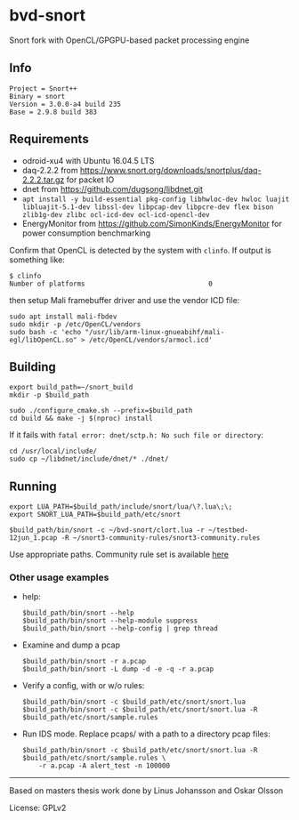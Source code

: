 # bvd-snort

Snort fork with OpenCL/GPGPU-based packet processing engine

## Info

    Project = Snort++
    Binary = snort
    Version = 3.0.0-a4 build 235
    Base = 2.9.8 build 383

## Requirements

* odroid-xu4 with Ubuntu 16.04.5 LTS
* daq-2.2.2 from https://www.snort.org/downloads/snortplus/daq-2.2.2.tar.gz for packet IO
* dnet from https://github.com/dugsong/libdnet.git
* `apt install -y build-essential pkg-config libhwloc-dev hwloc luajit libluajit-5.1-dev libssl-dev libpcap-dev libpcre-dev flex bison zlib1g-dev zlibc ocl-icd-dev ocl-icd-opencl-dev`
* EnergyMonitor from https://github.com/SimonKinds/EnergyMonitor for power consumption benchmarking

Confirm that OpenCL is detected by the system with `clinfo`. If output is something like:

```
$ clinfo
Number of platforms                               0
```

then setup Mali framebuffer driver and use the vendor ICD file:

```
sudo apt install mali-fbdev
sudo mkdir -p /etc/OpenCL/vendors
sudo bash -c 'echo "/usr/lib/arm-linux-gnueabihf/mali-egl/libOpenCL.so" > /etc/OpenCL/vendors/armocl.icd'
```

## Building

```
export build_path=~/snort_build
mkdir -p $build_path

sudo ./configure_cmake.sh --prefix=$build_path
cd build && make -j $(nproc) install
```

If it fails with `fatal error: dnet/sctp.h: No such file or directory`:

```
cd /usr/local/include/
sudo cp ~/libdnet/include/dnet/* ./dnet/
```

## Running

```shell
export LUA_PATH=$build_path/include/snort/lua/\?.lua\;\;
export SNORT_LUA_PATH=$build_path/etc/snort

$build_path/bin/snort -c ~/bvd-snort/clort.lua -r ~/testbed-12jun_1.pcap -R ~/snort3-community-rules/snort3-community.rules
```

Use appropriate paths. Community rule set is available [here](https://www.snort.org/downloads/#rule-downloads)

### Other usage examples

* help:

    ```shell
    $build_path/bin/snort --help
    $build_path/bin/snort --help-module suppress
    $build_path/bin/snort --help-config | grep thread
    ```

* Examine and dump a pcap

    ```shell
    $build_path/bin/snort -r a.pcap
    $build_path/bin/snort -L dump -d -e -q -r a.pcap
    ```

* Verify a config, with or w/o rules:

    ```shell
    $build_path/bin/snort -c $build_path/etc/snort/snort.lua
    $build_path/bin/snort -c $build_path/etc/snort/snort.lua -R $build_path/etc/snort/sample.rules
    ```

* Run IDS mode. Replace pcaps/ with a path to a directory pcap files:

    ```shell
    $build_path/bin/snort -c $build_path/etc/snort/snort.lua -R $build_path/etc/snort/sample.rules \
        -r a.pcap -A alert_test -n 100000
    ```

---

Based on masters thesis work done by Linus Johansson and Oskar Olsson

License: GPLv2
